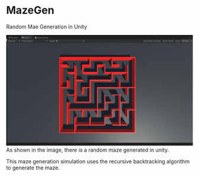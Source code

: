 # MazeGen
Random Mae Generation in Unity

![GitHub Logo](/images/random_maze.png)
As shown in the image, there is a random maze generated in unity.

This maze generation simulation uses the recursive backtracking algorithm to generate the maze.
